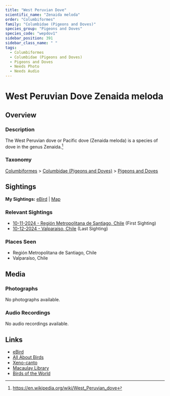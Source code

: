 ```yaml
---
title: "West Peruvian Dove"
scientific_name: "Zenaida meloda"
order: "Columbiformes"
family: "Columbidae (Pigeons and Doves)"
species_group: "Pigeons and Doves"
species_code: "wepdov1"
sidebar_position: 391
sidebar_class_name: " "
tags: 
  - Columbiformes
  - Columbidae (Pigeons and Doves)
  - Pigeons and Doves
  - Needs Photo
  - Needs Audio
---
```


# West Peruvian Dove <span className='sci_name'>Zenaida meloda</span>

## Overview

### Description
The West Peruvian dove or Pacific dove (Zenaida meloda) is a species of dove in the genus Zenaida.[^1]

[^1]: https://en.wikipedia.org/wiki/West_Peruvian_dove

### Taxonomy
[Columbiformes](/tags/columbiformes) > [Columbidae (Pigeons and Doves)](/tags/columbidae-pigeons-and-doves) > [Pigeons and Doves](/tags/pigeons-and-doves)


## Sightings

**My Sightings:** [eBird](https://ebird.org/lifelist?r=world&time=life&spp=wepdov1) | [Map](/map?species_code=wepdov1)

### Relevant Sightings

* [10-11-2024 - Región Metropolitana de Santiago, Chile](https://ebird.org/checklist/S198398422) (First Sighting)
* [10-12-2024 - Valparaíso, Chile](https://ebird.org/checklist/S198994043) (Last Sighting)

### Places Seen

* Región Metropolitana de Santiago, Chile
* Valparaíso, Chile



## Media
### Photographs
No photographs available.

### Audio Recordings
No audio recordings available.

## Links
* [eBird](https://ebird.org/species/wepdov1) 
* [All About Birds](https://www.allaboutbirds.org/guide/wepdov1) 
* [Xeno-canto](https://www.xeno-canto.org/species/zenaida-meloda) 
* [Macaulay Library](https://search.macaulaylibrary.org/catalog?taxonCode=wepdov1&sort=rating_rank_desc)
* [Birds of the World](https://birdsoftheworld.org/bow/species/wepdov1)
